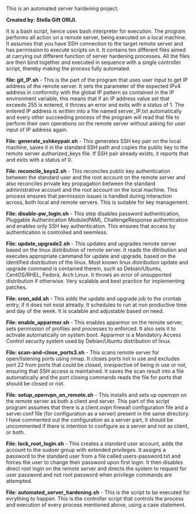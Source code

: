 This is an automated server hardening project.

**Created by: Stella Gift ORIJI.**

It is a bash script, hence uses bash interpreter for execution.
The program performs all action on a remote server, being executed on a local machine. It assumes that you have SSH connection to the target remote server and has permission to execute scripts on it.
It contains ten different files aimed at carrying out different function of server hardening processes.
All the files are then bind together and executed in sequence with a single controller script, thereby making the process fully automated.

**file: git_IP.sh** - This is the part of the program that uses user input to get IP address of the remote server. It sets the parameter of the expected IPv4 address in conformity with the global IP pattern as contained in the IP environment variable, this means that if an IP address value set that exceeds 255 is entered, it throws an error and exits with a status of 1. The entered IP address is written into a file named server_IP.txt automatically and every other succeeding process of the program will read that file to perform their own operations on the remote server without asking for user input of IP address again.

**File: generate_sshkeypair.sh** - This generates SSH key pair on the local machine, saves it in the standard SSH path and copies the public key to the remote server authorized_keys file. If SSH pair already exists, it reports that and exits with a status of 0.

**File: reconcile_keys2.sh** - This reconciles public key authentication between the standard user and the root account on the remote server and also reconciles private key propagation between the standard administrative account and the root account on the local machine. This process ensures that permission issues is handled during interaction across, both local and remote servers. This is suitable for key management.

**File: disable-pw_login.sh** - This step disables password authentication, Pluggable Authentication Module(PAM), ChallengeResponse authentication and enables only SSH key authentication. This ensures that access by authentication is controlled and seemless.

**File: update_upgrade2.sh** - This updates and upgrades remote server based on the linux distribution of remote server. It reads the ditribution and executes appropriate cammand for update and upgrade, based on the identified distribution of the linux. Most known linux distribution update and upgrade command is contained therein, such as Debian/Ubuntu, CentOS/RHEL, Fedora, Arch Linux. It throws an error of unsupported distribution if otherwise. Very scalable and best practice for implementing patches.

**File: cron_add.sh** - This adds the update and upgrade job to the crontab entry, if it does not exist already. It schedules to run at non productive time and day of the week. It is scalable and adjustable based on need.

**File: enable_apparmor.sh** - This enables apparmor on the remote server, sets permission of profiles and processes to enforced. It also sets it to activate automatically on system boot. Apparmor is a Mandatory Access Control security system used by Debian/Ubuntu distribution of linux.

**File: scan-and-close_ports3.sh** - This scans remote server for open/listening ports using nmap. It closes ports not in use and excludes port 22 from ports that could be closed, irrespective of being in use or not, ensuring that SSH access is maintained. It saves the scan result into a file automatically and the port closing commands reads the file for ports that should be closed or not.

**File: setup_openvpn_on_remote.sh** - This installs and sets up openvpn on the remote server as both a client and server. This part of the script program assumes that there is a client.ovpn firewall configuration file and a server.conf file (for configuration as a server) present in the same directory.
I have commented out the configuration as a server part, it should be uncommented if there is intention to configure as a server and not as client, or both.

**File: lock_root_login.sh** - This creates a standard user account, adds the account to the sudoer group with extended privileges. It assigns a password to the standard user from a file called users-password.txt and forces the user to change their password upon first login. It then disables direct root login on the remote server and directs the system to request for user password and not root password when privilege commands are attempted.

**File: automated_server_hardening.sh** - This is the script to be executed for evrything to happen. This is the controller script that controls the process and execution of every process mentioned above, using a case statement.
